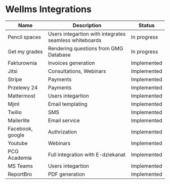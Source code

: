 # Wellms Integrations

| Name             | Description                                            | Status      |
| ---------------- | ------------------------------------------------------ | ----------- |
| Pencil spaces    | Users integartion with integrates seamless whiteboards | In progress |
| Get my grades    | Rendering questions from GMG Database                  | In progress |
| Fakturownia      | Invoices generation                                    | Implemented |
| Jitsi            | Consultations, Webinars                                | Implemented |
| Stripe           | Payments                                               | Implemented |
| Przelewy 24      | Payments                                               | Implemented |
| Mattermost       | Users integartion                                      | Implemented |
| Mjml             | Email templating                                       | Implemented |
| Twilio           | SMS                                                    | Implemented |
| Mailerlite       | Email service                                          | Implemented |
| Facebook, google | Authrization                                           | Implemented |
| Youtube          | Webinars                                               | Implemented |
| PCG Academia     | Full integration with E-dziekanat                      | Implemented |
| MS Teams         | Users integartion                                      | Implemented |
| ReportBro        | PDF generation                                         | Implemented |
